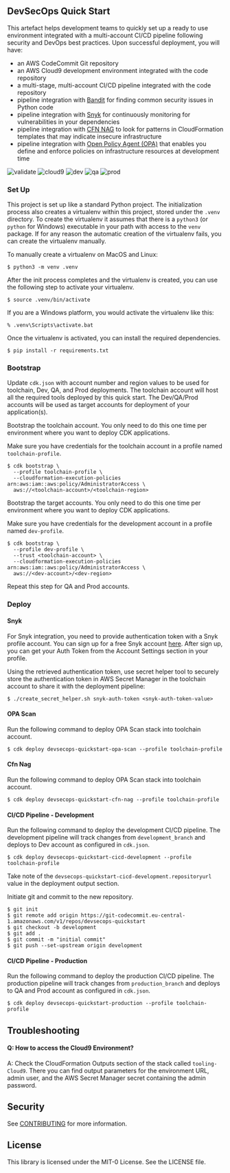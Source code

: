 
## DevSecOps Quick Start

This artefact helps development teams to quickly set up a ready to use environment integrated with a
multi-account CI/CD pipeline following security and DevOps best practices. Upon successful deployment, you will have:

- an AWS CodeCommit Git repository 
- an AWS Cloud9 development environment integrated with the code repository
- a multi-stage, multi-account CI/CD pipeline integrated with the code repository  
- pipeline integration with [Bandit](https://github.com/PyCQA/bandit) for finding common security issues in Python code 
- pipeline integration with [Snyk](https://snyk.io/) for continuously monitoring for vulnerabilities in your dependencies
- pipeline integration with [CFN NAG](https://github.com/stelligent/cfn_nag) to look for patterns in 
  CloudFormation templates that may indicate insecure infrastructure
- pipeline integration with [Open Policy Agent (OPA)](https://www.openpolicyagent.org/) that enables you define and
  enforce policies on infrastructure resources at development time   

![validate](./assets/validate.png)
![cloud9](./assets/cloud9.png)
![dev](./assets/dev.png)
![qa](./assets/qa.png)
![prod](./assets/prod.png)
### Set Up

This project is set up like a standard Python project.  The initialization
process also creates a virtualenv within this project, stored under the `.venv`
directory.  To create the virtualenv it assumes that there is a `python3`
(or `python` for Windows) executable in your path with access to the `venv`
package. If for any reason the automatic creation of the virtualenv fails,
you can create the virtualenv manually.

To manually create a virtualenv on MacOS and Linux:

```
$ python3 -m venv .venv
```

After the init process completes and the virtualenv is created, you can use the following
step to activate your virtualenv.

```
$ source .venv/bin/activate
```

If you are a Windows platform, you would activate the virtualenv like this:

```
% .venv\Scripts\activate.bat
```

Once the virtualenv is activated, you can install the required dependencies.

```
$ pip install -r requirements.txt
```

### Bootstrap

Update `cdk.json` with account number and region values to be used for toolchain, Dev, QA, and Prod deployments.
The toolchain account will host all the required tools deployed by this quick start. The Dev/QA/Prod accounts will 
be used as target accounts for deployment of your application(s).

Bootstrap the toolchain account. You only need to do this one time per environment where you want 
to deploy CDK applications.

Make sure you have credentials for the toolchain account in a profile named `toolchain-profile`.

```
$ cdk bootstrap \
  --profile toolchain-profile \
  --cloudformation-execution-policies arn:aws:iam::aws:policy/AdministratorAccess \
  aws://<toolchain-account>/<toolchain-region>
```

Bootstrap the target accounts. You only need to do this one time per environment where you want
to deploy CDK applications.

Make sure you have credentials for the development account in a profile named `dev-profile`.

```
$ cdk bootstrap \
  --profile dev-profile \
  --trust <toolchain-account> \
  --cloudformation-execution-policies arn:aws:iam::aws:policy/AdministratorAccess \
  aws://<dev-account>/<dev-region>
```

Repeat this step for QA and Prod accounts. 

### Deploy
#### Snyk
For Snyk integration, you need to provide authentication token with a Snyk profile account. You can sign up for a
free Snyk account [here](https://app.snyk.io/login?cta=sign-up&loc=body&page=try-snyk). After sign up, you can get
your Auth Token from the Account Settings section in your profile.

Using the retrieved authentication token, use secret helper tool to securely store the authentication token 
in AWS Secret Manager in the toolchain account to share it with the deployment pipeline:
```
$ ./create_secret_helper.sh snyk-auth-token <snyk-auth-token-value>
```

#### OPA Scan
Run the following command to deploy OPA Scan stack into toolchain account.

```
$ cdk deploy devsecops-quickstart-opa-scan --profile toolchain-profile
```

#### Cfn Nag
Run the following command to deploy OPA Scan stack into toolchain account.

```
$ cdk deploy devsecops-quickstart-cfn-nag --profile toolchain-profile
```

#### CI/CD Pipeline - Development
Run the following command to deploy the development CI/CD pipeline. The development pipeline will track changes from
`development_branch` and deploys to Dev account as configured in `cdk.json`.

```
$ cdk deploy devsecops-quickstart-cicd-development --profile toolchain-profile
```

Take note of the `devsecops-quickstart-cicd-development.repositoryurl` value in the deployment output section.

Initiate git and commit to the new repository.
```
$ git init
$ git remote add origin https://git-codecommit.eu-central-1.amazonaws.com/v1/repos/devsecops-quickstart
$ git checkout -b development
$ git add .
$ git commit -m "initial commit"
$ git push --set-upstream origin development
```

#### CI/CD Pipeline - Production
Run the following command to deploy the production CI/CD pipeline. The production pipeline will track changes from
`production_branch` and deploys to QA and Prod account as configured in `cdk.json`.

```
$ cdk deploy devsecops-quickstart-production --profile toolchain-profile
```

## Troubleshooting
#### Q: How to access the Cloud9 Environment?
A: Check the CloudFormation Outputs section of the stack called `tooling-Cloud9`. There you can find output parameters
for the environment URL, admin user, and the AWS Secret Manager secret containing the admin password.

## Security

See [CONTRIBUTING](CONTRIBUTING.md#security-issue-notifications) for more information.

## License

This library is licensed under the MIT-0 License. See the LICENSE file.

